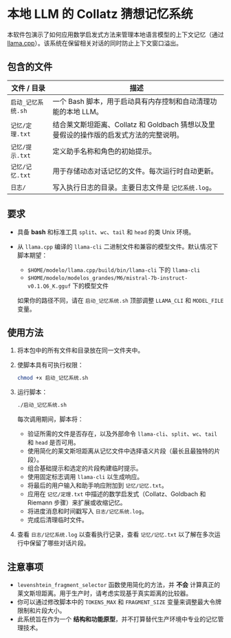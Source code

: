 # 本地 LLM 的 Collatz 猜想记忆系统

本软件包演示了如何应用数学启发式方法来管理本地语言模型的上下文记忆（通过 [llama.cpp](https://github.com/ggerganov/llama.cpp)）。该系统在保留相关对话的同时防止上下文窗口溢出。

## 包含的文件

| 文件 / 目录                | 描述 |
|---------------------------|------|
| `启动_记忆系统.sh`        | 一个 Bash 脚本，用于启动具有内存控制和自动清理功能的本地 LLM。 |
| `记忆/定理.txt`           | 结合莱文斯坦距离、Collatz 和 Goldbach 猜想以及里曼假设的操作版的启发式方法的完整说明。 |
| `记忆/提示.txt`           | 定义助手名称和角色的初始提示。 |
| `记忆/记忆.txt`           | 用于存储动态对话记忆的文件。每次运行时自动更新。 |
| `日志/`                   | 写入执行日志的目录。主要日志文件是 `记忆系统.log`。 |

## 要求

* 具备 **bash** 和标准工具 `split`、`wc`、`tail` 和 `head` 的类 Unix 环境。
* 从 `llama.cpp` 编译的 `llama-cli` 二进制文件和兼容的模型文件。默认情况下脚本期望：
  - `$HOME/modelo/llama.cpp/build/bin/llama-cli` 下的 `llama-cli`
  - `$HOME/modelo/modelos_grandes/M6/mistral-7b-instruct-v0.1.Q6_K.gguf` 下的模型文件

  如果你的路径不同，请在 `启动_记忆系统.sh` 顶部调整 `LLAMA_CLI` 和 `MODEL_FILE` 变量。

## 使用方法

1. 将本包中的所有文件和目录放在同一文件夹中。
2. 使脚本具有可执行权限：

   ```bash
   chmod +x 启动_记忆系统.sh
   ```

3. 运行脚本：

   ```bash
   ./启动_记忆系统.sh
   ```

   每次调用期间，脚本将：

   * 验证所需的文件是否存在，以及外部命令 `llama-cli`、`split`、`wc`、`tail` 和 `head` 是否可用。
   * 使用简化的莱文斯坦距离从记忆文件中选择语义片段（最长且最独特的片段）。
   * 组合基础提示和选定的片段构建临时提示。
   * 使用固定标志调用 `llama-cli` 以生成响应。
   * 将最后的用户输入和助手响应附加到 `记忆/记忆.txt`。
   * 应用在 `记忆/定理.txt` 中描述的数学启发式（Collatz、Goldbach 和 Riemann 步骤）来扩展或收缩记忆。
   * 将进度消息和时间戳写入 `日志/记忆系统.log`。
   * 完成后清理临时文件。

4. 查看 `日志/记忆系统.log` 以查看执行记录，查看 `记忆/记忆.txt` 以了解在多次运行中保留了哪些对话片段。

## 注意事项

* `levenshtein_fragment_selector` 函数使用简化的方法，并 **不会** 计算真正的莱文斯坦距离。用于生产时，请考虑实现基于真实距离的比较器。
* 你可以通过修改脚本中的 `TOKENS_MAX` 和 `FRAGMENT_SIZE` 变量来调整最大令牌限制和片段大小。
* 此系统旨在作为一个 **结构和功能原型**，并不打算替代生产环境中专业的记忆管理技术。
